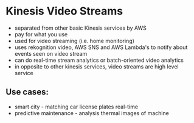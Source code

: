 # Kinesis Video Streams
* separated from other basic Kinesis services by AWS
* pay for what you use
* used for video streaming (i.e. home monitoring)
* uses rekognition video, AWS SNS and AWS Lambda's to notify about events seen on video stream
* can do real-time stream analytics or batch-oriented video analytics
* in opposite to other kinesis services, video streams are high level service

## Use cases:
* smart city - matching car license plates real-time
* predictive maintenance - analysis thermal images of machine